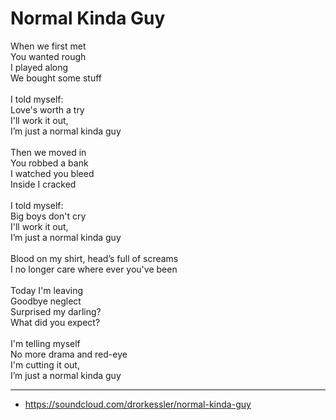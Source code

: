 # Normal Kinda Guy

When we first met\
You wanted rough\
I played along\
We bought some stuff\
\
I told myself:\
Love's worth a try\
I'll work it out,\
I’m just a normal kinda guy\
\
Then we moved in\
You robbed a bank\
I watched you bleed\
Inside I cracked\
\
I told myself:\
Big boys don't cry\
I'll work it out,\
I’m just a normal kinda guy\
\
Blood on my shirt, head’s full of screams\
I no longer care where ever you've been\
\
Today I'm leaving\
Goodbye neglect\
Surprised my darling?\
What did you expect?\
\
I'm telling myself\
No more drama and red-eye\
I'm cutting it out,\
I’m just a normal kinda guy

---
- https://soundcloud.com/drorkessler/normal-kinda-guy
